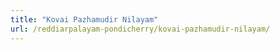 ```yaml
---
title: "Kovai Pazhamudir Nilayam"
url: /reddiarpalayam-pondicherry/kovai-pazhamudir-nilayam/
---
```

